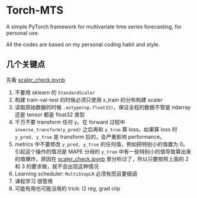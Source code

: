 # Torch-MTS
A simple PyTorch framework for multivariate time series forecasting, for personal use.

All the codes are based on my personal coding habit and style.

## 几个关键点

先看 [scaler_check.ipynb](scaler_check.ipynb)

1. 不要用 sklearn 的 `StandardScaler`
2. 构建 train-val-test 的时候必须只使用 x_train 的分布构建 scaler
3. 读取原始数据的时候 `.astype(np.float32)`，保证全程的数据不管是 ndarray 还是 tensor 都是 float32 类型
4. 千万不要 transform 任何 y。在 forward 过程中 `inverse_transform(y_pred)` 之后再和 `y_true` 算 loss。如果算 loss 时 `y_pred, y_true` 是 transform 后的，会严重影响 performance。
5. metrics 中不要修改 `y_pred, y_true` 的任何值，例如把特别小的值置为 0。引起这个操作的情况是 MAPE 分母的 `y_true` 中有一些特别小的值导致算出来的值爆炸，原因在 [scaler_check.ipynb](scaler_check.ipynb) 里分析过了，所以只要按照上面的 2 和 3 的要求做，就不会出现这种情况
6. Learning scheduler: `MultiStepLR` 必须有而且要细调
7. 课程学习 很管用
8. 可能有用也可能没用的 trick: l2 reg, grad clip
